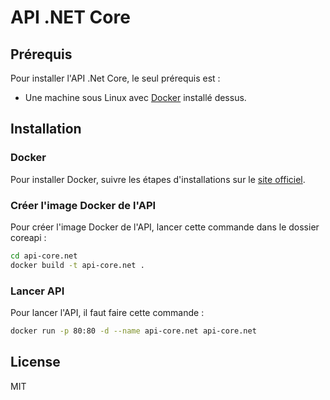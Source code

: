 # API .NET Core

## Prérequis
Pour installer l'API .Net Core, le seul prérequis est : 
  - Une machine sous Linux avec [Docker] installé dessus.

## Installation

### Docker
Pour installer Docker, suivre les étapes d'installations sur le [site officiel].

### Créer l'image Docker de l'API
Pour créer l'image Docker de l'API, lancer cette commande dans le dossier coreapi :
```sh
cd api-core.net 
docker build -t api-core.net .
```

### Lancer API
Pour lancer l'API, il faut faire cette commande :
```sh
docker run -p 80:80 -d --name api-core.net api-core.net
```

License
----

MIT


   [Docker]: <https://www.docker.com/>
   [site officiel]: <https://docs.docker.com/engine/installation/linux/>
